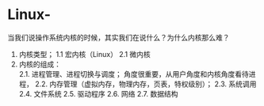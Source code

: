 # Linux-
当我们说操作系统内核的时候，其实我们在说什么？为什么内核那么难？
1. 内核类型；
  1.1 宏内核（Linux）
  2.1 微内核
2. 内核的组成：  
  2.1. 进程管理、进程切换与调度；
    角度很重要，从用户角度和内核角度看待进程，
  2.2. 内存管理（虚拟内存，物理内存，页表，特权级别）；
  2.3. 系统调用
  2.4. 文件系统
  2.5. 驱动程序
  2.6. 网络
  2.7. 数据结构
